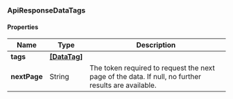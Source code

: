 
[//]: # (CLASS:ApiResponseDataTags)

[//]: # (KIND:object)

### ApiResponseDataTags

#### Properties

[//]: # (START_DEFINITION)

Name | Type | Description
------------ | ------------- | -------------
**tags** | [**[DataTag]**](DataTag.md) |  &nbsp;
**nextPage** | String | The token required to request the next page of the data. If null, no further results are available. &nbsp;

[//]: # (END_DEFINITION)


[//]: # (CONTAINED_CLASS:DataTag)





